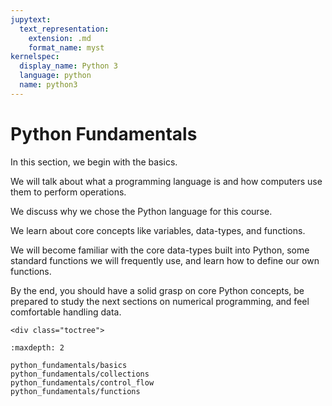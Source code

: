 ```yaml
---
jupytext:
  text_representation:
    extension: .md
    format_name: myst
kernelspec:
  display_name: Python 3
  language: python
  name: python3
---
```


# Python Fundamentals

In this section, we begin with the basics.

We will talk about what a programming language is and how computers use
them to perform operations.

We discuss why we chose the Python language for this course.

We learn about core concepts like variables, data-types, and
functions.

We will become familiar with the core data-types built into Python,
some standard functions we will frequently use, and learn how to define our own functions.

By the end, you should have a solid grasp on core Python
concepts, be prepared to study the next sections on numerical programming,
and feel comfortable handling data.

```{raw} html
<div class="toctree">
```

```{toctree}
:maxdepth: 2

python_fundamentals/basics
python_fundamentals/collections
python_fundamentals/control_flow
python_fundamentals/functions
```

